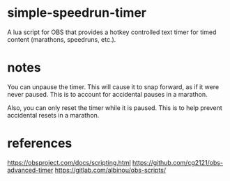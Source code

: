 # simple-speedrun-timer
A lua script for OBS that provides a hotkey controlled text timer for timed content (marathons, speedruns, etc.).

# notes

You can unpause the timer. This will cause it to snap forward, as if it were never paused. This is to account for accidental pauses in a marathon.

Also, you can only reset the timer while it is paused. This is to help prevent accidental resets in a marathon.

# references
https://obsproject.com/docs/scripting.html
https://github.com/cg2121/obs-advanced-timer
https://gitlab.com/albinou/obs-scripts/

